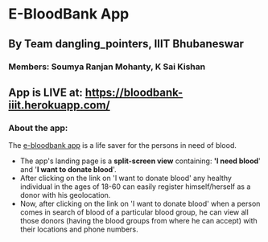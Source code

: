 # E-BloodBank App
## By Team dangling_pointers, IIIT Bhubaneswar
### Members: Soumya Ranjan Mohanty, K Sai Kishan

## App is LIVE at: https://bloodbank-iiit.herokuapp.com/

### About the app:

The [e-bloodbank app](https://bloodbank-iiit.herokuapp.com/) is a life saver for the persons in need of blood. 
+ The app's landing page is a **split-screen view** containing: **'I need blood**' and '**I want to donate blood**'.
+ After clicking on the link on 'I want to donate blood' any healthy individual in the ages of 18-60 can easily register himself/herself as a donor with his geolocation. 
+ Now, after clicking on the link on 'I want to donate blood' when a person comes in search of blood of a particular blood group, he can view all those donors (having the blood groups from where he can accept) with their locations and phone numbers.